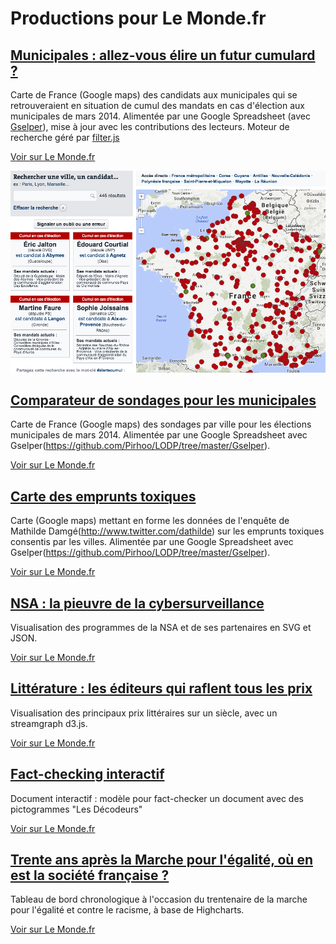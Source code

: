 # Productions pour Le Monde.fr

## [Municipales : allez-vous élire un futur cumulard ?](https://github.com/mvaudano/Le-Monde/tree/master/cumul-municipales) ##
Carte de France (Google maps) des candidats aux municipales qui se retrouveraient en situation de cumul des mandats en cas d'élection aux municipales de mars 2014. Alimentée par une Google Spreadsheet (avec [Gselper](https://github.com/Pirhoo/LODP/tree/master/Gselper)), mise à jour avec les contributions des lecteurs. Moteur de recherche géré par [filter.js](https://github.com/jiren/filter.js)

[Voir sur Le Monde.fr](http://www.lemonde.fr/municipales/visuel/2014/02/28/municipales-allez-vous-elire-un-futur-cumulard_4368751_1828682.html)

![Municipales : allez-vous élire un futur cumulard ?](vignettes/cumul.png "Municipales : allez-vous élire un futur cumulard ?")

## [Comparateur de sondages pour les municipales](https://github.com/mvaudano/Le-Monde/tree/master/comparateur-sondages-municipales) ##
Carte de France (Google maps) des sondages par ville pour les élections municipales de mars 2014. Alimentée par une Google Spreadsheet avec Gselper(https://github.com/Pirhoo/LODP/tree/master/Gselper).

[Voir sur Le Monde.fr](http://www.lemonde.fr/municipales/visuel/2014/03/14/municipales-la-carte-des-sondages-ville-par-ville_4383421_1828682.html)

## [Carte des emprunts toxiques](https://github.com/mvaudano/Le-Monde/tree/master/emprunts-toxiques) ##
Carte (Google maps) mettant en forme les données de l'enquête de Mathilde Damgé(http://www.twitter.com/dathilde) sur les emprunts toxiques consentis par les villes. Alimentée par une Google Spreadsheet avec Gselper(https://github.com/Pirhoo/LODP/tree/master/Gselper).

[Voir sur Le Monde.fr](http://www.lemonde.fr/les-decodeurs/visuel/2014/03/13/le-scandale-des-emprunts-toxiques-six-ans-apres-que-sont-ils-devenus_4381119_4355770.html)

## [NSA : la pieuvre de la cybersurveillance](https://github.com/mvaudano/Le-Monde/tree/master/nsa) ##
Visualisation des programmes de la NSA et de ses partenaires en SVG et JSON.

[Voir sur Le Monde.fr](http://www.lemonde.fr/technologies/visuel/2013/08/27/plongee-dans-la-pieuvre-de-la-cybersurveillance-de-la-nsa_3467057_651865.html)

## [Littérature : les éditeurs qui raflent tous les prix](https://github.com/mvaudano/Le-Monde/tree/master/prix-litteraires) ##
Visualisation des principaux prix littéraires sur un siècle, avec un streamgraph d3.js.

[Voir sur Le Monde.fr](http://www.lemonde.fr/livres/visuel/2013/11/30/prix-litteraires-les-maisons-d-edition-qui-regnent-sur-les-classements_3523087_3260.html)

## [Fact-checking interactif](https://github.com/mvaudano/Le-Monde/tree/master/tract-ps) ##
Document interactif : modèle pour fact-checker un document avec des pictogrammes "Les Décodeurs"

[Voir sur Le Monde.fr](http://www.lemonde.fr/les-decodeurs/visuel/2014/03/18/les-approximations-du-ps-sur-le-bilan-du-gouvernement_4384926_4355770.html)

## [Trente ans après la Marche pour l'égalité, où en est la société française ?](https://github.com/mvaudano/Le-Monde/tree/master/marche-egalite) ##
Tableau de bord chronologique à l'occasion du trentenaire de la marche pour l'égalité et contre le racisme, à base de Highcharts.

[Voir sur Le Monde.fr](http://www.lemonde.fr/societe/visuel/2013/10/12/trente-ans-apres-la-marche-pour-l-egalite-ou-en-est-la-societe-francaise_3494363_3224.html)
